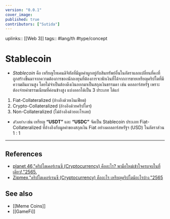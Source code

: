```yaml
---
version: "0.0.1"
cover_image:
published: true
contributors: ["Sutida"]
---
```

uplinks:: [[Web 3]]
tags:: #lang/th #type/concept

# Stablecoin
- *Stablecoin* คือ เหรียญโทเคนดิจิทัลที่มีมูลค่าผูกอยู่กับสินทรัพย์อื่นในอัตราแลกเปลี่ยนที่คงที่ ถูกสร้างขึ้นมาจากความต้องการของนักลงทุนที่ต้องการจะพักเงินที่ได้จากการขายเหรียญคริปโตที่มีความผันผวนสูง โดยไม่จำเป็นต้องดึงเงินออกมาเป็นสกุลเงินธรรมดา เช่น ดอลลาร์สหรัฐ เพราะต้องจ่ายค่าธรรมเนียมที่ค่อนข้างสูง
แบ่งออกได้เป็น 3 ประเภท ได้แก่
1. Fiat-Collateralized (อ้างอิงด้วยเงินเฟียต)
2. Crypto-Collateralized (อ้างอิงด้วยคริปโตฯ)
3. Non-Collateralized (ไม่อ้างอิงด้วยอะไรเลย)
- *ตัวอย่าง* เช่น เหรียญ **“USDT”** และ **“USDC”** จัดเป็น Stablecoin ประเภท Fiat-Collateralized ที่อ้างอิงกับมูลค่าของสกุลเงิน Fiat อย่างดอลลาร์สหรัฐฯ (USD) ในอัตราส่วน 1 : 1
	
---
## References
- [planet 46,"คริปโตเคอร์เรนซี (Cryptocurrency) คืออะไร? พามือใหม่เข้าใจครบจบในที่เดียว!,"2565.](https://www.finnomena.com/planet46/what-is-cryptocurrency/#h-9)
- [Zipmex,"คริปโตเคอร์เรนซี (Cryptocurrency) คืออะไร เหรียญคริปโตมีอะไรบ้าง,"2565](https://zipmex.com/th/learn/what-is-cryptocurrency/)
## See also
- [[Meme Coins]]
- [[GameFi]]
